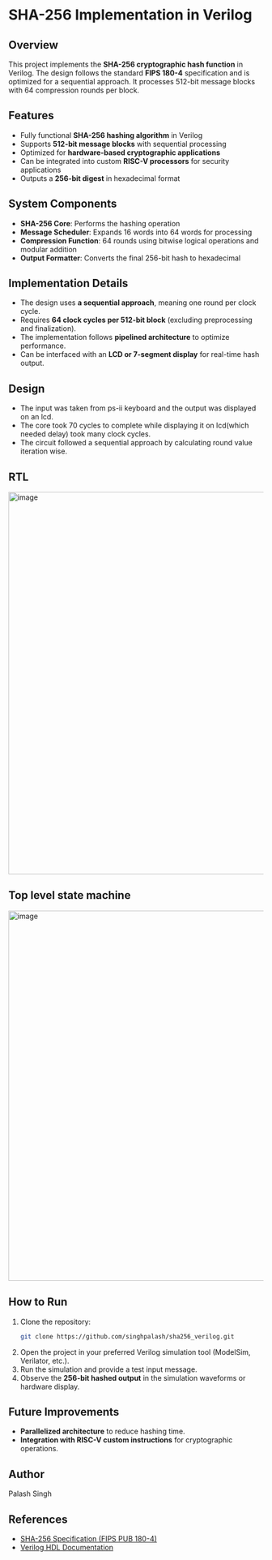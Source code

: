 # SHA-256 Implementation in Verilog

## Overview
This project implements the **SHA-256 cryptographic hash function** in Verilog. The design follows the standard **FIPS 180-4** specification and is optimized for a sequential approach. It processes 512-bit message blocks with 64 compression rounds per block.

## Features
- Fully functional **SHA-256 hashing algorithm** in Verilog
- Supports **512-bit message blocks** with sequential processing
- Optimized for **hardware-based cryptographic applications**
- Can be integrated into custom **RISC-V processors** for security applications
- Outputs a **256-bit digest** in hexadecimal format

## System Components
- **SHA-256 Core**: Performs the hashing operation
- **Message Scheduler**: Expands 16 words into 64 words for processing
- **Compression Function**: 64 rounds using bitwise logical operations and modular addition
- **Output Formatter**: Converts the final 256-bit hash to hexadecimal

## Implementation Details
- The design uses **a sequential approach**, meaning one round per clock cycle.
- Requires **64 clock cycles per 512-bit block** (excluding preprocessing and finalization).
- The implementation follows **pipelined architecture** to optimize performance.
- Can be interfaced with an **LCD or 7-segment display** for real-time hash output.

## Design
 - The input was taken from ps-ii keyboard and the output was displayed on an lcd.
 - The core took 70 cycles to complete while displaying it on lcd(which needed delay) took many clock cycles.
 - The circuit followed a sequential approach by calculating round value iteration wise.

## RTL
 <img width="754" alt="image" src="https://github.com/user-attachments/assets/72c044ac-c18f-4498-8a2b-e7ac8fb0d044" />

## Top level state machine
 <img width="730" alt="image" src="https://github.com/user-attachments/assets/79e2e188-f45e-4d89-9d92-f2881ab0ee5a" />



  

## How to Run
1. Clone the repository:
   ```bash
   git clone https://github.com/singhpalash/sha256_verilog.git
   ```
2. Open the project in your preferred Verilog simulation tool (ModelSim, Verilator, etc.).
3. Run the simulation and provide a test input message.
4. Observe the **256-bit hashed output** in the simulation waveforms or hardware display.

## Future Improvements
- **Parallelized architecture** to reduce hashing time.
- **Integration with RISC-V custom instructions** for cryptographic operations.

## Author
Palash Singh   

## References
- [SHA-256 Specification (FIPS PUB 180-4)](https://csrc.nist.gov/publications/detail/fips/180/4/final)
- [Verilog HDL Documentation](https://ieeexplore.ieee.org/document/8978423)

